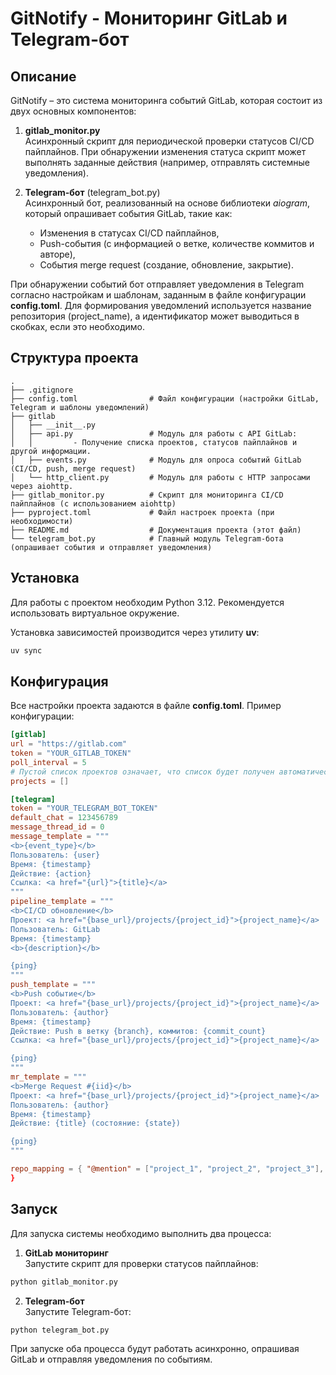 GitNotify - Мониторинг GitLab и Telegram-бот
============================================

Описание
--------
GitNotify – это система мониторинга событий GitLab, которая состоит из двух основных компонентов:

1. **gitlab_monitor.py**  
   Асинхронный скрипт для периодической проверки статусов CI/CD пайплайнов. При обнаружении изменения статуса скрипт может выполнять заданные действия (например, отправлять системные уведомления).

2. **Telegram-бот** (telegram_bot.py)  
   Асинхронный бот, реализованный на основе библиотеки *aiogram*, который опрашивает события GitLab, такие как:
   - Изменения в статусах CI/CD пайплайнов,
   - Push-события (с информацией о ветке, количестве коммитов и авторе),
   - События merge request (создание, обновление, закрытие).

При обнаружении событий бот отправляет уведомления в Telegram согласно настройкам и шаблонам, заданным в файле конфигурации **config.toml**. Для формирования уведомлений используется название репозитория (project_name), а идентификатор может выводиться в скобках, если это необходимо.

Структура проекта
-----------------
```
.
├── .gitignore
├── config.toml                # Файл конфигурации (настройки GitLab, Telegram и шаблоны уведомлений)
├── gitlab
│   ├── __init__.py
│   ├── api.py                 # Модуль для работы с API GitLab:
│   │         - Получение списка проектов, статусов пайплайнов и другой информации.
│   ├── events.py              # Модуль для опроса событий GitLab (CI/CD, push, merge request)
│   └── http_client.py         # Модуль для работы с HTTP запросами через aiohttp.
├── gitlab_monitor.py          # Скрипт для мониторинга CI/CD пайплайнов (с использованием aiohttp)
├── pyproject.toml             # Файл настроек проекта (при необходимости)
├── README.md                  # Документация проекта (этот файл)
└── telegram_bot.py            # Главный модуль Telegram-бота (опрашивает события и отправляет уведомления)
```
Установка
---------
Для работы с проектом необходим Python 3.12. Рекомендуется использовать виртуальное окружение.

Установка зависимостей производится через утилиту **uv**:
```bash
uv sync
```

Конфигурация
------------
Все настройки проекта задаются в файле **config.toml**. Пример конфигурации:

```toml
[gitlab]
url = "https://gitlab.com"
token = "YOUR_GITLAB_TOKEN"
poll_interval = 5
# Пустой список проектов означает, что список будет получен автоматически через API
projects = []

[telegram]
token = "YOUR_TELEGRAM_BOT_TOKEN"
default_chat = 123456789
message_thread_id = 0
message_template = """
<b>{event_type}</b>
Пользователь: {user}
Время: {timestamp}
Действие: {action}
Ссылка: <a href="{url}">{title}</a>
"""
pipeline_template = """
<b>CI/CD обновление</b>
Проект: <a href="{base_url}/projects/{project_id}">{project_name}</a>
Пользователь: GitLab
Время: {timestamp}
<b>{description}</b>

{ping}
"""
push_template = """
<b>Push событие</b>
Проект: <a href="{base_url}/projects/{project_id}">{project_name}</a>
Пользователь: {author}
Время: {timestamp}
Действие: Push в ветку {branch}, коммитов: {commit_count}
Ссылка: <a href="{base_url}/projects/{project_id}">{project_name}</a>

{ping}
"""
mr_template = """
<b>Merge Request #{iid}</b>
Проект: <a href="{base_url}/projects/{project_id}">{project_name}</a>
Пользователь: {author}
Время: {timestamp}
Действие: {title} (состояние: {state})

{ping}
"""

repo_mapping = { "@mention" = ["project_1", "project_2", "project_3"], "mention_2" = ["project_1"] }
}
```

Запуск
------
Для запуска системы необходимо выполнить два процесса:

1. **GitLab мониторинг**  
   Запустите скрипт для проверки статусов пайплайнов:

```bash
python gitlab_monitor.py
```

2. **Telegram-бот**  
   Запустите Telegram-бот:
```bash
python telegram_bot.py
```

При запуске оба процесса будут работать асинхронно, опрашивая GitLab и отправляя уведомления по событиям.
